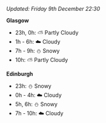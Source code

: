 *Updated: Friday 9th December 22:30*

**Glasgow**

* 23h, 0h: :partly_sunny: Partly Cloudy
* 1h - 6h: :cloud: Cloudy
* 7h - 9h: :snowman: Snowy
* 10h: :partly_sunny: Partly Cloudy

**Edinburgh**

* 23h: :snowman: Snowy
* 0h - 4h: :cloud: Cloudy
* 5h, 6h: :snowman: Snowy
* 7h - 10h: :cloud: Cloudy

